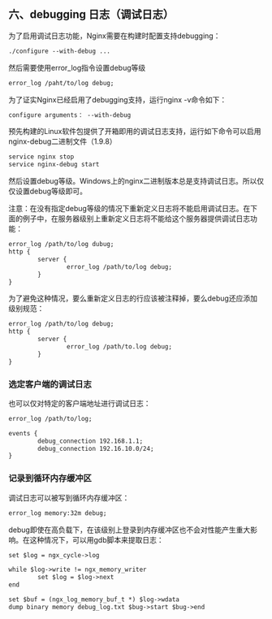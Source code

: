 ## 六、debugging 日志（调试日志）

为了启用调试日志功能，Nginx需要在构建时配置支持debugging：

```xml
./configure --with-debug ...
```

然后需要使用error_log指令设置debug等级

```xml
error_log /paht/to/log debug;
```

为了证实Nginx已经启用了debugging支持，运行nginx -v命令如下：

```xml
configure arguments： --with-debug
```

预先构建的Linux软件包提供了开箱即用的调试日志支持，运行如下命令可以启用nginx-debug二进制文件（1.9.8）

```xml
service nginx stop
service nginx-debug start
```

然后设置debug等级。Windows上的nginx二进制版本总是支持调试日志。所以仅仅设置debug等级即可。

注意：在没有指定debug等级的情况下重新定义日志将不能启用调试日志。在下面的例子中，在服务器级别上重新定义日志将不能给这个服务器提供调试日志功能：

```xml
error_log /path/to/log dubug;
http {
		server {
				error_log /path/to/log debug;
		}
}
```

为了避免这种情况，要么重新定义日志的行应该被注释掉，要么debug还应添加级别规范：

```xml
error_log /path/to/log debug;
http {
		server {
				error_log /path/to.log debug;
		}
}
```

### 选定客户端的调试日志

也可以仅对特定的客户端地址进行调试日志：

```xml
error_log /path/to/log;

events {
		debug_connection 192.168.1.1;
		debug_connection 192.16.10.0/24;
}
```

### 记录到循环内存缓冲区

调试日志可以被写到循环内存缓冲区：

```xml
error_log memory:32m debug;
```

debug即使在高负载下，在该级别上登录到内存缓冲区也不会对性能产生重大影响。在这种情况下，可以用gdb脚本来提取日志：

```xml
set $log = ngx_cycle->log

while $log->write != ngx_memory_writer
		set $log = $log->next
end

set $buf = (ngx_log_memory_buf_t *) $log->wdata
dump binary memory debug_log.txt $bug->start $bug->end
```


